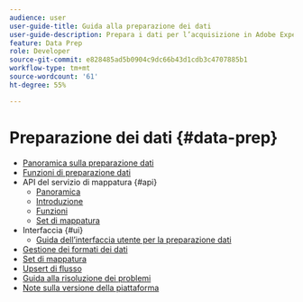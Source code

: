 ```yaml
---
audience: user
user-guide-title: Guida alla preparazione dei dati
user-guide-description: Prepara i dati per l’acquisizione in Adobe Experience Platform e scopri come la preparazione dati può aiutarti a mapparli, trasformarli e convalidarli.
feature: Data Prep
role: Developer
source-git-commit: e828485ad5b0904c9dc66b43d1cdb3c4707885b1
workflow-type: tm+mt
source-wordcount: '61'
ht-degree: 55%

---
```



# Preparazione dei dati {#data-prep}

- [Panoramica sulla preparazione dati](home.md)
- [Funzioni di preparazione dati](functions.md)
- API del servizio di mappatura {#api}
   - [Panoramica](./api/overview.md)
   - [Introduzione](./api/getting-started.md)
   - [Funzioni](./api/functions.md)
   - [Set di mappatura](./api/mapping-set.md)
- Interfaccia {#ui}
   - [Guida dell’interfaccia utente per la preparazione dati](./ui/mapping.md)
- [Gestione dei formati dei dati](./data-handling.md)
- [Set di mappatura](mapping-set.md)
- [Upsert di flusso](upserts.md)
- [Guida alla risoluzione dei problemi](troubleshooting-guide.md)
- [Note sulla versione della piattaforma](https://experienceleague.adobe.com/en/docs/experience-platform/release-notes/latest)

